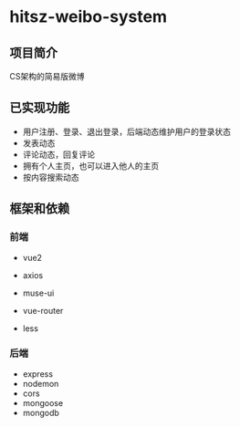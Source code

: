 # hitsz-weibo-system

## 项目简介

CS架构的简易版微博

## 已实现功能

- 用户注册、登录、退出登录，后端动态维护用户的登录状态
- 发表动态
- 评论动态，回复评论
- 拥有个人主页，也可以进入他人的主页
- 按内容搜索动态

## 框架和依赖

### 前端

- vue2

- axios
- muse-ui
- vue-router
- less

### 后端

- express
- nodemon
- cors
- mongoose
- mongodb

